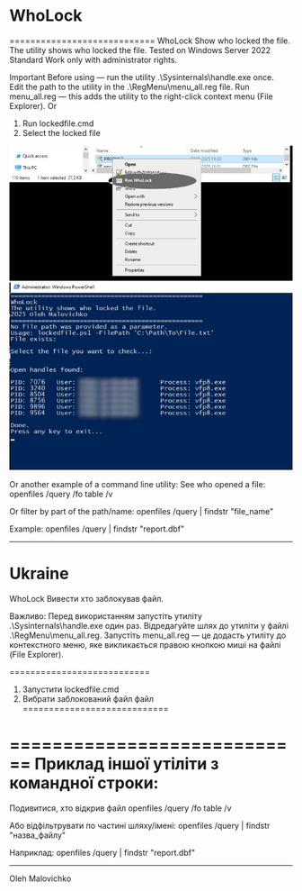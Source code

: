 # WhoLock
============================
WhoLock
Show who locked the file.
The utility shows who locked the file.
Tested on Windows Server 2022 Standard
Work only with administrator rights.

Important
Before using — run the utility .\Sysinternals\handle.exe once.  
Edit the path to the utility in the .\RegMenu\menu_all.reg file.
Run menu_all.reg — this adds the utility to the right-click context menu (File Explorer).
Or
1. Run lockedfile.cmd  
2. Select the locked file  

![app image](Screenshots/wholock.jpg)
<br>
![app image](Screenshots/wholockResult.jpg)
<br>

Or another example of a command line utility:
See who opened a file:
openfiles /query /fo table /v

Or filter by part of the path/name:
openfiles /query | findstr "file_name"

Example:
openfiles /query | findstr "report.dbf"


------------------------------------------------------------------------------------


Ukraine
============================
WhoLock
Вивести хто заблокував файл.

Важливо:
Перед використанням запустіть утиліту .\Sysinternals\handle.exe один раз.
Відредагуйте шлях до утиліти у файлі .\RegMenu\menu_all.reg.
Запустіть menu_all.reg — це додасть утиліту до контекстного меню, яке викликається  правою кнопкою миші на файлі (File Explorer).

===========================
1. Запустити lockedfile.cmd 
2. Вибрати заблокований файл файл 
============================


============================
Приклад іншої утіліти з командної строки:
============================

Подивитися, хто відкрив файл
openfiles /query /fo table /v

Або відфільтрувати по частині шляху/імені:
openfiles /query | findstr "назва_файлу"

Наприклад:
openfiles /query | findstr "report.dbf"



---
Oleh Malovichko
